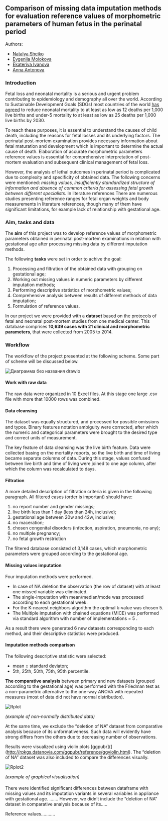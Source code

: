 ## Comparison of missing data imputation methods for evaluation reference values of morphometric parameters of human fetus in the perinatal period

Authors:
- [Natalya Sheiko](https://github.com/growfins)
- [Evgeniia Molokova](https://github.com/EvgeniiaMolokova)
- [Ekateriva Ivanova](https://github.com/caterinagf)
- [Anna Antonova](https://github.com/AnnaAntV)

### Introduction

Fetal loss and neonatal mortality is a serious and urgent problem contributing to epidemiology and demography all over the world. According to Sustainable Development Goals (SDGs) most countries of the world [has agreed](https://data.unicef.org/topic/child-survival/child-survival-sdgs/) to reduce neonatal mortality to at least as low as 12 deaths per 1,000 live births and under-5 mortality to at least as low as 25 deaths per 1,000 live births by 2030. 

To reach these purposes, it is essential to understand the causes of child death, including the reasons for fetal losses and its underlying factors.
The perinatal post-mortem examination provides necessary information about fetal maturation and development which is important to determine the actual cause of death. Elaboration of accurate morphometric parameters reference values is essential for comprehensive interpretation of post-mortem evaluation and subsequent clinical management of fetal loss. 

However, the analysis of lethal outcomes in perinatal period is complicated due to complexity and specificity of obtained data.
The following concerns were mentioned: *missing values, insufficiently standardized structure of information and absence of common criteria for assessing fetal growth between different specialists*. In literature references There are numerous studies presenting reference ranges for fetal organ weights and body measurements in literature references, though many of them have significant limitations, for example lack of relationship with gestational age.

### Aim, tasks and data
The **aim** of this project was to develop reference values of morphometric parameters obtained in perinatal post-mortem examinations in relation with gestational age after processing missing data by different imputation methods.

The following **tasks** were set in order to achive the goal:
1. Processing and filtration of the obtained data with grouping on gestational age; 
2. Working out missing values in numeric parameters by different imputation methods; 
3. Performing descriptive statistics of morphometric values; 
4. Comprehensive analysis between results of different methods of data imputation; 
5. Formulation of reference values.

In our project we were provided with a **dataset** based on the protocols of fetal and neonatal post-mortem studies from one medical center. This database comprises **10,639 cases with 21 clinical and morphometric parameters**, that were collected from 2005 to 2014.

### Workflow
The workflow of the project presented at the following scheme. Some part of scheme will be discussed below.

![Диаграмма без названия drawio](https://user-images.githubusercontent.com/102663823/215062479-fb413689-e3d8-4035-8eae-659f90595874.svg)

#### Work with raw data
The raw data were organized in 10 Excel files. At this stage one large .csv file with more that 10000 rows was combined.

#### Data cleansing
The dataset was equally structured, and processed for possible omissions and typos. Binary features notation ambiguity were corrected, after which the numeric and categorical parameters were brought to the desired type and correct units of measurement. 

The key feature of data cleansing was the live birth feature. Data were collected basing on the mortality reports, so the live birth and time of living became separate columns of data. During this stage, values confused between live birth and time of living were joined to one age column, after which the column was recalculated to days. 

#### Filtration
A more detailed description of filtration criteria is given in the following paragraph. All filtered cases (order is important) should have:
1. no report number and gender missings;
2. live birth less than 1 day (less than 24h, inclusive);
3. gestational age between 20w and 42w, inclusive;
4. no maceration;
5. chosen congenital disorders (infection, aspiration, pneumonia, no any);
6. no multiple pregnancy;
7. no fetal growth restriction

The filtered database consisted of 3,148 cases, which morphometric parameters were grouped according to the gestational age.

#### Missing values imputation

Four imputation methods were performed.
- In case of NA deletion the observation (the row of dataset) with at least one missed variable was eliminated. 
- The single-imputation with mean/median/mode was processed according to each gestational week. 
- For the K-nearest neighbors algorithm the optimal k-value was chosen 5. 
- The Multiple imputation with chained equations (MICE) was performed via standard algorithm with number of implementations = 5 . 

As a result there were generated 6 new datasets corresponding to each method, and their descriptive statistics were produced.

#### Imputation methods comparison

The following descriptive statistic were selected:
 - mean ± standard deviaton;
 - 5th, 25th, 50th, 75th, 95th percentile.

**The comparative analysis** between primary and new datasets (grouped according to the gestational age) was performed with the Friedman test as a non-parametric alternative to the one-way ANOVA with repeated measures (most of data did not have normal distribution). 

![Rplot](https://user-images.githubusercontent.com/102663823/215095427-4193e47d-70e5-47a9-ab58-30a259d811b0.svg)

*(example of non-normally distributed data)*

At the same time, we exclude the “deletion of NA” dataset from comparative analysis because of its unformativeness. Such data will evidently have strong differs from the others due to decreasing number of observations.

Results were visualized using violin plots [ggpubr](](http://rpkgs.datanovia.com/ggpubr/reference/ggviolin.html). The “deletion of NA” dataset was also included to compare the differences visually.

![Rplot2](https://user-images.githubusercontent.com/102663823/215097866-9eca904d-711c-4f2e-ad71-19f5a4dccd0d.svg)

*(example of graphical visualisation)*

#### 
There were identified significant differences between dataframe with missing values and its imputation variants in several variables in appliance with gestational age. ……. However, we didn’t include the “deletion of NA” dataset in comparative analysis because of its…..

Reference values………..
